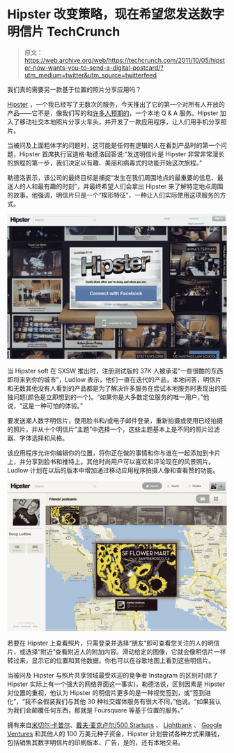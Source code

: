 # Hipster 改变策略，现在希望您发送数字明信片 TechCrunch

> 原文：<https://web.archive.org/web/https://techcrunch.com/2011/10/05/hipster-now-wants-you-to-send-a-digital-postcard/?utm_medium=twitter&utm_source=twitterfeed>

我们真的需要另一款基于位置的照片分享应用吗？

[Hipster](https://web.archive.org/web/20230203184808/http://www.hipster.com/) ，一个我已经写了无数次的服务，今天推出了它的第一个对所有人开放的产品——它不是，像我们写的和[许多人预期的](https://web.archive.org/web/20230203184808/https://techcrunch.com/2011/01/17/hipster-2/)，一个本地 Q & A 服务。Hipster 加入了移动社交本地照片分享火车头，并开发了一款应用程序，让人们用手机分享照片。

当被问及上面粗体字的问题时，这可能是任何有逻辑的人在看到产品时的第一个问题，Hipster 首席执行官道格·勒德洛回答说:“发送明信片是 Hipster 非常非常漫长的旅程的第一步，我们决定以有趣、美丽和病毒式的功能开始这次旅程。”

勒德洛表示，该公司的最终目标是捕捉“发生在我们周围地点的最重要的信息、最迷人的人和最有趣的时刻”，并最终希望人们会拿出 Hipster 来了解特定地点周围的故事。他强调，明信片只是一个“楔形特征”，一种让人们实际使用这项服务的方式。

[![](img/209bc101ae5b77cb9edf12a5ae83dc52.png "Screen Shot 2011-10-05 at 12.01.03 PM")](https://web.archive.org/web/20230203184808/https://techcrunch.com/wp-content/uploads/2011/10/screen-shot-2011-10-05-at-12-01-03-pm.png)

当 Hipster soft 在 SXSW 推出时，注册测试版的 37K 人被承诺“一些很酷的东西即将来到你的城市”，Ludlow 表示，他们一直在迭代的产品，本地问答，明信片和无数其他没有人看到的产品都是为了解决许多服务在尝试本地服务时表现出的孤独问题(颜色是立即想到的一个)。“如果你是大多数定位服务的唯一用户，”他说，“这是一种可怕的体验。”

要发送潮人数字明信片，使用脸书和/或电子邮件登录，重新拍摄或使用已经拍摄的照片，并从十个明信片“主题”中选择一个，这些主题基本上是不同的照片过滤器、字体选择和风格。

该应用程序允许你编辑你的位置，将你正在做的事情和你与谁在一起添加到卡片上，并分享到脸书和推特上。其他时尚用户可以喜欢和评论现在的风景照片。Ludlow 计划在以后的版本中增加通过移动应用程序拍摄人像和查看赞的功能。

[![](img/80222dbbdb11c2ab3e78185938a94785.png "Screen Shot 2011-10-05 at 12.04.27 PM")](https://web.archive.org/web/20230203184808/https://techcrunch.com/wp-content/uploads/2011/10/screen-shot-2011-10-05-at-12-04-27-pm.png)

若要在 Hipster 上查看照片，只需登录并选择“朋友”即可查看您关注的人的明信片，或选择“附近”查看附近人的附加内容。滑动给定的图像，它就会像明信片一样转过来，显示它的位置和其他数据。你也可以在谷歌地图上看到这些明信片。

当被问及 Hipster 与照片共享领域最受欢迎的竞争者 Instagram 的区别时(除了 Hipster 实际上有一个强大的网络界面这一事实)，勒德洛说，区别因素是 Hipster 对位置的重视，他认为 Hipster 的明信片更多的是一种视觉签到，或“签到进化”，“我不会假装我们与其他 30 种社交媒体服务有很大不同，”他说。“如果我认为我们会颠覆任何东西，那就是 Foursquare 等基于位置的服务。”

拥有来自[米切尔·卡普尔](https://web.archive.org/web/20230203184808/http://www.crunchbase.com/person/mitch-kapor)、[戴夫·麦克卢尔/500 Startups](https://web.archive.org/web/20230203184808/http://www.500startups.com/) 、 [Lightbank](https://web.archive.org/web/20230203184808/http://lightbank.com/) 、 [Google Ventures](https://web.archive.org/web/20230203184808/http://www.googleventures.com/) 和其他人的 100 万美元种子资金，Hipster 计划尝试各种方式来赚钱，包括销售其数字明信片的印刷版本、广告，是的，还有本地交易。